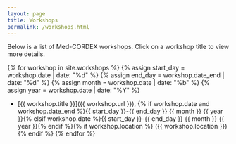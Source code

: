 ```yaml
---
layout: page
title: Workshops
permalink: /workshops.html
---
```


Below is a list of Med-CORDEX workshops. Click on a workshop title to view more details.

{% for workshop in site.workshops %}
  {% assign start_day = workshop.date | date: "%d" %}
  {% assign end_day = workshop.date_end | date: "%d" %}
  {% assign month = workshop.date | date: "%b" %}
  {% assign year = workshop.date | date: "%Y" %}
- [{{ workshop.title }}]({{ workshop.url }}), {% if workshop.date and workshop.date_end %}{{ start_day }}-{{ end_day }} {{ month }} {{ year }}{% elsif workshop.date %}{{ start_day }}-{{ end_day }} {{ month }} {{ year }}{% endif %}{% if workshop.location %} ({{ workshop.location }}){% endif %}
{% endfor %}

